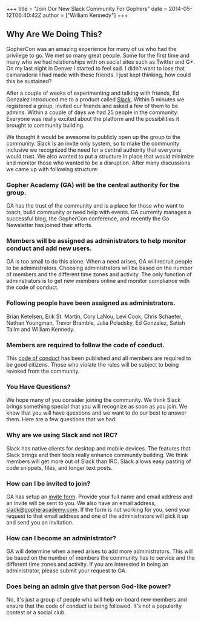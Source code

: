 +++
title = "Join Our New Slack Community For Gophers"
date = 2014-05-12T06:40:42Z
author = ["William Kennedy"]
+++

## Why Are We Doing This?

GopherCon was an amazing experience for many of us who had the privilege to go. We met so many great people. Some for the first time and many who we had relationships with on social sites such as Twitter and G+. On my last night in Denver I started to feel sad. I didn’t want to lose that camaraderie I had made with these friends. I just kept thinking, how could this be sustained?

After a couple of weeks of experimenting and talking with friends, Ed Gonzalez introduced me to a product called [Slack](https://slack.com/). Within 5 minutes we registered a group, invited our friends and asked a few of them to be admins. Within a couple of days we had 25 people in the community. Everyone was really excited about the platform and the possibilities it brought to community building.

We thought it would be awesome to publicly open up the group to the community. Slack is an invite only system, so to make the community inclusive we recognized the need for a central authority that everyone would trust. We also wanted to put a structure in place that would minimize and monitor those who wanted to be a disruption. After many discussions we came up with following structure:

### Gopher Academy (GA) will be the central authority for the group.

GA has the trust of the community and is a place for those who want to teach, build community or need help with events. GA currently manages a successful blog, the GopherCon conference, and recently the Go Newsletter has joined their efforts. 

### Members will be assigned as administrators to help monitor conduct and add new users.

GA is too small to do this alone. When a need arises, GA will recruit people to be administrators. Choosing administrators will be based on the number of members and the different time zones and activity.  The only function of adminstrators is to get new members online and monitor compliance with the code of conduct.

### Following people have been assigned as administrators.

Brian Ketelsen, Erik St. Martin, Cory LaNou, Levi Cook, Chris Schaefer, Nathan Youngman, Trevor Bramble, Julia Poladsky, Ed Gonzalez, Satish Talim and William Kennedy.

### Members are required to follow the code of conduct.

This [code of conduct](https://docs.google.com/document/d/1YO_xIZPhD1OsquKdCuAq-fFECs8b37wfhVRfnx3DjzM) has been published and all members are required to be good citizens. Those who violate the rules will be subject to being revoked from the community.

### You Have Questions?

We hope many of you consider joining the community. We think Slack brings something special that you will recognize as soon as you join. We know that you will have questions and we want to do our best to answer them. Here are a few questions that we had:

### Why are we using Slack and not IRC?
Slack has native clients for desktop and mobile devices. The features that Slack brings and their tools really enhance community building. We think members will get more out of Slack than IRC.  Slack allows easy pasting of code snippets, files, and longer text posts.

### How can I be invited to join?

GA has setup an [invite form](https://gophersinvite.herokuapp.com/). Provide your full name and email address and an invite will be sent to you. We also have an email address, slack@gopheracademy.com. If the form is not working for you, send your request to that email address and one of the administrators will pick it up and send you an invitation.

### How can I become an administrator?

GA will determine when a need arises to add more administrators. This will be based on the number of members the community has to service and the different time zones and activity. If you are interested in being an administrator, please submit your request to GA.

### Does being an admin give that person God-like power?

No, it's just a group of people who will help on-board new members and ensure that the code of conduct is being followed. It's not a popularity contest or a social club.
